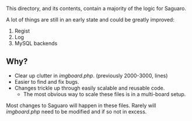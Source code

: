 This directory, and its contents, contain a majority of the logic for Saguaro.

A lot of things are still in an early state and could be greatly improved:
 1. Regist
 2. Log
 3. MySQL backends
 
Why?
----
- Clear up clutter in *imgboard.php*. (previously 2000-3000, lines)
- Easier to find and fix bugs.
- Changes trickle up through easily scalable and reusable code.
  - The most obvious way to scale these files is in a multi-board setup.

Most changes to Saguaro will happen in these files. Rarely will *imgboard.php* need to be modified and if so not in excess.

